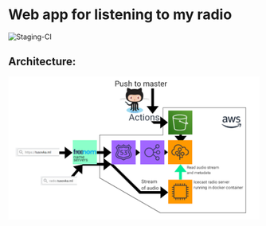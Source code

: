 # Web app for listening to my radio

![Staging-CI](https://github.com/verbalius/tusovka-flask-webapp/workflows/Staging-CI/badge.svg)


## Architecture:

![architecture](/architecture.png)
